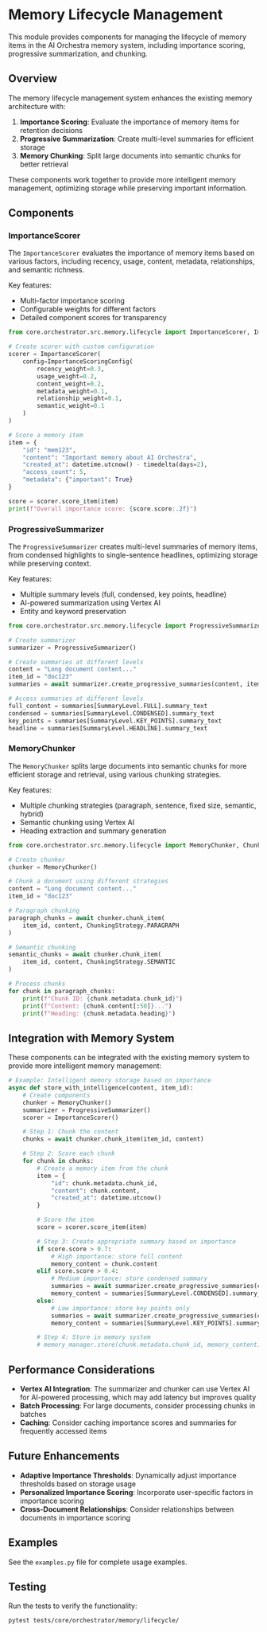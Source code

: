 # Memory Lifecycle Management

This module provides components for managing the lifecycle of memory items in the AI Orchestra memory system, including importance scoring, progressive summarization, and chunking.

## Overview

The memory lifecycle management system enhances the existing memory architecture with:

1. **Importance Scoring**: Evaluate the importance of memory items for retention decisions
2. **Progressive Summarization**: Create multi-level summaries for efficient storage
3. **Memory Chunking**: Split large documents into semantic chunks for better retrieval

These components work together to provide more intelligent memory management, optimizing storage while preserving important information.

## Components

### ImportanceScorer

The `ImportanceScorer` evaluates the importance of memory items based on various factors, including recency, usage, content, metadata, relationships, and semantic richness.

Key features:

- Multi-factor importance scoring
- Configurable weights for different factors
- Detailed component scores for transparency

```python
from core.orchestrator.src.memory.lifecycle import ImportanceScorer, ImportanceScoringConfig

# Create scorer with custom configuration
scorer = ImportanceScorer(
    config=ImportanceScoringConfig(
        recency_weight=0.3,
        usage_weight=0.2,
        content_weight=0.2,
        metadata_weight=0.1,
        relationship_weight=0.1,
        semantic_weight=0.1
    )
)

# Score a memory item
item = {
    "id": "mem123",
    "content": "Important memory about AI Orchestra",
    "created_at": datetime.utcnow() - timedelta(days=2),
    "access_count": 5,
    "metadata": {"important": True}
}

score = scorer.score_item(item)
print(f"Overall importance score: {score.score:.2f}")
```

### ProgressiveSummarizer

The `ProgressiveSummarizer` creates multi-level summaries of memory items, from condensed highlights to single-sentence headlines, optimizing storage while preserving context.

Key features:

- Multiple summary levels (full, condensed, key points, headline)
- AI-powered summarization using Vertex AI
- Entity and keyword preservation

```python
from core.orchestrator.src.memory.lifecycle import ProgressiveSummarizer, SummaryLevel

# Create summarizer
summarizer = ProgressiveSummarizer()

# Create summaries at different levels
content = "Long document content..."
item_id = "doc123"
summaries = await summarizer.create_progressive_summaries(content, item_id)

# Access summaries at different levels
full_content = summaries[SummaryLevel.FULL].summary_text
condensed = summaries[SummaryLevel.CONDENSED].summary_text
key_points = summaries[SummaryLevel.KEY_POINTS].summary_text
headline = summaries[SummaryLevel.HEADLINE].summary_text
```

### MemoryChunker

The `MemoryChunker` splits large documents into semantic chunks for more efficient storage and retrieval, using various chunking strategies.

Key features:

- Multiple chunking strategies (paragraph, sentence, fixed size, semantic, hybrid)
- Semantic chunking using Vertex AI
- Heading extraction and summary generation

```python
from core.orchestrator.src.memory.lifecycle import MemoryChunker, ChunkingStrategy

# Create chunker
chunker = MemoryChunker()

# Chunk a document using different strategies
content = "Long document content..."
item_id = "doc123"

# Paragraph chunking
paragraph_chunks = await chunker.chunk_item(
    item_id, content, ChunkingStrategy.PARAGRAPH
)

# Semantic chunking
semantic_chunks = await chunker.chunk_item(
    item_id, content, ChunkingStrategy.SEMANTIC
)

# Process chunks
for chunk in paragraph_chunks:
    print(f"Chunk ID: {chunk.metadata.chunk_id}")
    print(f"Content: {chunk.content[:50]}...")
    print(f"Heading: {chunk.metadata.heading}")
```

## Integration with Memory System

These components can be integrated with the existing memory system to provide more intelligent memory management:

```python
# Example: Intelligent memory storage based on importance
async def store_with_intelligence(content, item_id):
    # Create components
    chunker = MemoryChunker()
    summarizer = ProgressiveSummarizer()
    scorer = ImportanceScorer()

    # Step 1: Chunk the content
    chunks = await chunker.chunk_item(item_id, content)

    # Step 2: Score each chunk
    for chunk in chunks:
        # Create a memory item from the chunk
        item = {
            "id": chunk.metadata.chunk_id,
            "content": chunk.content,
            "created_at": datetime.utcnow()
        }

        # Score the item
        score = scorer.score_item(item)

        # Step 3: Create appropriate summary based on importance
        if score.score > 0.7:
            # High importance: store full content
            memory_content = chunk.content
        elif score.score > 0.4:
            # Medium importance: store condensed summary
            summaries = await summarizer.create_progressive_summaries(chunk.content, chunk.metadata.chunk_id)
            memory_content = summaries[SummaryLevel.CONDENSED].summary_text
        else:
            # Low importance: store key points only
            summaries = await summarizer.create_progressive_summaries(chunk.content, chunk.metadata.chunk_id)
            memory_content = summaries[SummaryLevel.KEY_POINTS].summary_text

        # Step 4: Store in memory system
        # memory_manager.store(chunk.metadata.chunk_id, memory_content)
```

## Performance Considerations

- **Vertex AI Integration**: The summarizer and chunker can use Vertex AI for AI-powered processing, which may add latency but improves quality
- **Batch Processing**: For large documents, consider processing chunks in batches
- **Caching**: Consider caching importance scores and summaries for frequently accessed items

## Future Enhancements

- **Adaptive Importance Thresholds**: Dynamically adjust importance thresholds based on storage usage
- **Personalized Importance Scoring**: Incorporate user-specific factors in importance scoring
- **Cross-Document Relationships**: Consider relationships between documents in importance scoring

## Examples

See the `examples.py` file for complete usage examples.

## Testing

Run the tests to verify the functionality:

```bash
pytest tests/core/orchestrator/memory/lifecycle/
```
